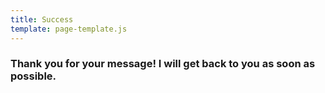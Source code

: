 ```yaml
---
title: Success
template: page-template.js
---
```


### Thank you for your message! I will get back to you as soon as possible.
